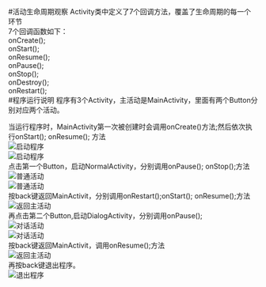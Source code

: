 #活动生命周期观察
Activity类中定义了7个回调方法，覆盖了生命周期的每一个环节  
7个回调函数如下：  
onCreate();  
onStart();  
onResume();  
onPause();  
onStop();  
onDestroy();  
onRestart();  
#程序运行说明
程序有3个Activity，主活动是MainActivity，里面有两个Button分别对应两个活动。  

当运行程序时，MainActivity第一次被创建时会调用onCreate()方法;然后依次执行onStart(); onResume(); 方法    
![启动程序](/img/截图.捕获.png)  
![启动程序](/img/截图.捕获1.png)   
点击第一个Button，启动NormalActivity，分别调用onPause();  onStop();方法  
![普通活动](/img/截图.捕获2.png)   
![普通活动](/img/截图.捕获3.png)  
按back键返回MainActivit，分别调用onRestart();onStart(); onResume();方法    
![返回主活动](/img/截图.捕获4.png)  
再点击第二个Button,启动DialogActivity，分别调用onPause();  
![对话活动](/img/截图.捕获5.png)  
![对话活动](/img/截图.捕获6.png)  
按back键返回MainActivit，调用onResume();方法     
![返回主活动](/img/截图.捕获8.png)  
再按back键退出程序。  
![退出程序](/img/截图.捕获7.png)  

